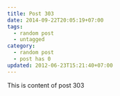 ```yaml
---
title: Post 303
date: 2014-09-22T20:05:19+07:00
tags:
  - random post
  - untagged
category:
  - random post
  - post has 0
updated: 2012-06-23T15:21:40+07:00
---
```

This is content of post 303